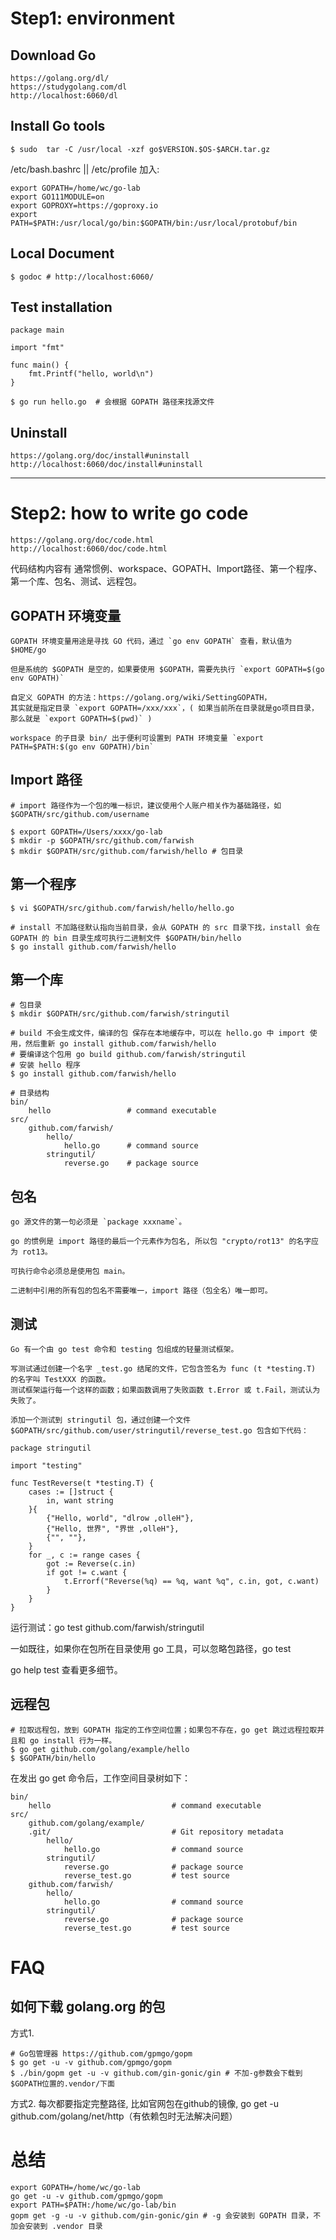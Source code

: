 # Step1: environment

## Download Go
```
https://golang.org/dl/
https://studygolang.com/dl
http://localhost:6060/dl
```

## Install Go tools
```
$ sudo  tar -C /usr/local -xzf go$VERSION.$OS-$ARCH.tar.gz
```

/etc/bash.bashrc || /etc/profile 加入:
```
export GOPATH=/home/wc/go-lab
export GO111MODULE=on
export GOPROXY=https://goproxy.io
export PATH=$PATH:/usr/local/go/bin:$GOPATH/bin:/usr/local/protobuf/bin
``````

## Local Document
```
$ godoc # http://localhost:6060/
```

## Test installation
```
package main

import "fmt"

func main() {
    fmt.Printf("hello, world\n")
}
```

```
$ go run hello.go  # 会根据 GOPATH 路径来找源文件
```

## Uninstall
```
https://golang.org/doc/install#uninstall
http://localhost:6060/doc/install#uninstall
```

---

# Step2: how to write go code
```
https://golang.org/doc/code.html
http://localhost:6060/doc/code.html
```

代码结构内容有 通常惯例、workspace、GOPATH、Import路径、第一个程序、第一个库、包名、测试、远程包。

## GOPATH 环境变量
```
GOPATH 环境变量用途是寻找 GO 代码，通过 `go env GOPATH` 查看，默认值为 $HOME/go

但是系统的 $GOPATH 是空的，如果要使用 $GOPATH，需要先执行 `export GOPATH=$(go env GOPATH)`   

自定义 GOPATH 的方法：https://golang.org/wiki/SettingGOPATH，
其实就是指定目录 `export GOPATH=/xxx/xxx`，( 如果当前所在目录就是go项目目录，那么就是 `export GOPATH=$(pwd)` )

workspace 的子目录 bin/ 出于便利可设置到 PATH 环境变量 `export PATH=$PATH:$(go env GOPATH)/bin`
```

## Import 路径
```
# import 路径作为一个包的唯一标识，建议使用个人账户相关作为基础路径，如 $GOPATH/src/github.com/username

$ export GOPATH=/Users/xxxx/go-lab
$ mkdir -p $GOPATH/src/github.com/farwish
$ mkdir $GOPATH/src/github.com/farwish/hello # 包目录
```

## 第一个程序
```
$ vi $GOPATH/src/github.com/farwish/hello/hello.go

# install 不加路径默认指向当前目录，会从 GOPATH 的 src 目录下找，install 会在 GOPATH 的 bin 目录生成可执行二进制文件 $GOPATH/bin/hello
$ go install github.com/farwish/hello
```

## 第一个库
```
# 包目录
$ mkdir $GOPATH/src/github.com/farwish/stringutil 

# build 不会生成文件，编译的包 保存在本地缓存中，可以在 hello.go 中 import 使用，然后重新 go install github.com/farwish/hello
# 要编译这个包用 go build github.com/farwish/stringutil
# 安装 hello 程序
$ go install github.com/farwish/hello
```

```
# 目录结构
bin/
    hello                 # command executable
src/
    github.com/farwish/
        hello/
            hello.go      # command source
        stringutil/
            reverse.go    # package source
```

## 包名
```
go 源文件的第一句必须是 `package xxxname`。

go 的惯例是 import 路径的最后一个元素作为包名, 所以包 "crypto/rot13" 的名字应为 rot13。

可执行命令必须总是使用包 main。

二进制中引用的所有包的包名不需要唯一，import 路径（包全名）唯一即可。
```

## 测试
```
Go 有一个由 go test 命令和 testing 包组成的轻量测试框架。

写测试通过创建一个名字 _test.go 结尾的文件，它包含签名为 func (t *testing.T) 的名字叫 TestXXX 的函数。
测试框架运行每一个这样的函数；如果函数调用了失败函数 t.Error 或 t.Fail，测试认为失败了。

添加一个测试到 stringutil 包，通过创建一个文件 $GOPATH/src/github.com/user/stringutil/reverse_test.go 包含如下代码：
```

```
package stringutil

import "testing"

func TestReverse(t *testing.T) {
	cases := []struct {
		in, want string
	}{
		{"Hello, world", "dlrow ,olleH"},
		{"Hello, 世界", "界世 ,olleH"},
		{"", ""},
	}
	for _, c := range cases {
		got := Reverse(c.in)
		if got != c.want {
			t.Errorf("Reverse(%q) == %q, want %q", c.in, got, c.want)
		}
	}
}
```

运行测试：go test github.com/farwish/stringutil

一如既往，如果你在包所在目录使用 go 工具，可以忽略包路径，go test

go help test 查看更多细节。

## 远程包
```
# 拉取远程包，放到 GOPATH 指定的工作空间位置；如果包不存在，go get 跳过远程拉取并且和 go install 行为一样。
$ go get github.com/golang/example/hello
$ $GOPATH/bin/hello
```

在发出 go get 命令后，工作空间目录树如下：
```
bin/
    hello                           # command executable
src/
    github.com/golang/example/
	.git/                       	# Git repository metadata
        hello/
            hello.go                # command source
        stringutil/
            reverse.go              # package source
            reverse_test.go         # test source
    github.com/farwish/
        hello/
            hello.go                # command source
        stringutil/
            reverse.go              # package source
            reverse_test.go         # test source
```

# FAQ

## 如何下载 golang.org 的包

方式1.
```
# Go包管理器 https://github.com/gpmgo/gopm
$ go get -u -v github.com/gpmgo/gopm
$ ./bin/gopm get -u -v github.com/gin-gonic/gin # 不加-g参数会下载到$GOPATH位置的.vendor/下面
```

方式2.
每次都要指定完整路径, 比如官网包在github的镜像, go get -u github.com/golang/net/http（有依赖包时无法解决问题）


# 总结
```
export GOPATH=/home/wc/go-lab
go get -u -v github.com/gpmgo/gopm
export PATH=$PATH:/home/wc/go-lab/bin
gopm get -g -u -v github.com/gin-gonic/gin # -g 会安装到 GOPATH 目录，不加会安装到 .vendor 目录
```
